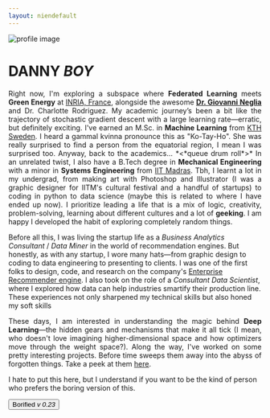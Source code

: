 ```yaml
---
layout: niendefault
---
```

<div class="img-container">
  <img src="/assets/profile_blur.jpg" alt="profile image" />
</div>

# DANNY _BOY_

<p style="text-align: justify;"> Right now, I'm exploring a subspace where <strong>Federated Learning</strong> meets <strong>Green Energy</strong> at <a href="https://www.inria.fr/fr/centre-inria-universite-cote-azur" target="_blank">INRIA, France</a>, alongside the awesome <a href="http://www-sop.inria.fr/members/Giovanni.Neglia/" target="_blank"><strong>Dr. Giovanni Neglia</strong></a> and Dr. Charlotte Rodriguez. My academic journey’s been a bit like the trajectory of stochastic gradient descent with a large learning rate—erratic, but definitely exciting. I've earned an M.Sc. in <strong>Machine Learning</strong> from <a href="https://www.kth.se/" target="_blank">KTH Sweden</a>. I heard a gammal kvinna pronounce this as "Ko-Tay-Ho". She was really surprised to find a person from the equatorial region, I mean I was surprised too. Anyway, back to the academics... *<*queue drum roll*>* In an unrelated twist, I also have a B.Tech degree in <strong>Mechanical Engineering</strong> with a minor in <strong>Systems Engineering</strong> from <a href="https://www.iitm.ac.in/" target="_blank">IIT Madras</a>. Tbh, I learnt a lot in my undergrad, from making art with Photoshop and Illustrator (I was a graphic designer for IITM's cultural festival and a handful of startups) to coding in python to data science (maybe this is related to where I have ended up now). I prioritize leading a life that is a mix of logic, creativity, problem-solving, learning about different cultures and a lot of <strong>geeking</strong>. I am happy I developed the habit of exploring completely random things.</p>

<p> Before all this, I was living the startup life as a <em>Business Analytics Consultant</em> / <em>Data Miner</em> in the world of recommendation engines. But honestly, as with any startup, I wore many hats—from graphic design to coding to data engineering to presenting to clients. I was one of the first folks to design, code, and research on the company's <a href="https://crayondata.ai/the-future-of-ai/" target="_blank">Enterprise Recommender engine</a>. I also took on the role of a <em>Consultant Data Scientist</em>, where I explored how data can help industries smartify their production line. These experiences not only sharpened my technical skills but also honed my soft skills</p>

<p style="text-align: justify;"> These days, I am interested in understanding the magic behind <strong>Deep Learning</strong>—the hidden gears and mechanisms that make it all tick (I mean, who doesn't love imagining higher-dimensional space and how optimizers move through the weight space?). Along the way, I've worked on some pretty interesting projects. Before time sweeps them away into the abyss of forgotten things. Take a peek at them <a href="/notes">here</a>. </p>

I hate to put this here, but I understand if you want to be the kind of person who prefers the boring version of this.

<a href="/">
  <button>Borified <em>v 0.23</em></button>
</a>
